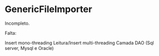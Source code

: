 # GenericFileImporter
Incompleto.

Falta:

Insert mono-threading
Leitura/Insert multi-threading
Camada DAO (Sql server, Mysql e Oracle)
